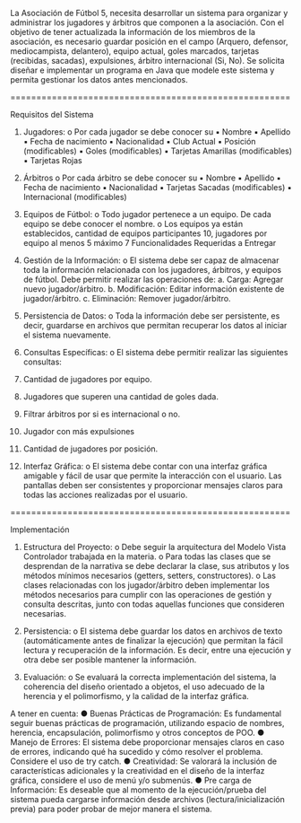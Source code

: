La Asociación de Fútbol 5, necesita desarrollar un sistema para organizar y administrar los
jugadores y árbitros que componen a la asociación. Con el objetivo de tener actualizada la
información de los miembros de la asociación, es necesario guardar posición en el campo
(Arquero, defensor, mediocampista, delantero), equipo actual, goles marcados, tarjetas
(recibidas, sacadas), expulsiones, árbitro internacional (Si, No).
Se solicita diseñar e implementar un programa en Java que modele este sistema y permita
gestionar los datos antes mencionados.

======================================================

Requisitos del Sistema

1. Jugadores:
o Por cada jugador se debe conocer su
▪ Nombre
▪ Apellido
▪ Fecha de nacimiento
▪ Nacionalidad
▪ Club Actual
▪ Posición (modificables)
▪ Goles (modificables)
▪ Tarjetas Amarillas (modificables)
▪ Tarjetas Rojas

2. Árbitros
o Por cada árbitro se debe conocer su
▪ Nombre
▪ Apellido
▪ Fecha de nacimiento
▪ Nacionalidad
▪ Tarjetas Sacadas (modificables)
▪ Internacional (modificables)

3. Equipos de Fútbol:
o Todo jugador pertenece a un equipo. De cada equipo se debe conocer el nombre.
o Los equipos ya están establecidos, cantidad de equipos participantes 10,
jugadores por equipo al menos 5 máximo 7
Funcionalidades Requeridas a Entregar
1. Gestión de la Información:
o El sistema debe ser capaz de almacenar toda la información relacionada con los
jugadores, árbitros, y equipos de fútbol. Debe permitir realizar las operaciones
de: a. Carga: Agregar nuevo jugador/árbitro. b. Modificación: Editar
información existente de jugador/árbitro. c. Eliminación: Remover
jugador/árbitro.
2. Persistencia de Datos:
o Toda la información debe ser persistente, es decir, guardarse en archivos que
permitan recuperar los datos al iniciar el sistema nuevamente.

3. Consultas Específicas:
o El sistema debe permitir realizar las siguientes consultas:
1. Cantidad de jugadores por equipo.
2. Jugadores que superen una cantidad de goles dada.
3. Filtrar árbitros por si es internacional o no.
4. Jugador con más expulsiones
5. Cantidad de jugadores por posición.

4. Interfaz Gráfica:
o El sistema debe contar con una interfaz gráfica amigable y fácil de usar que
permite la interacción con el usuario. Las pantallas deben ser consistentes y
proporcionar mensajes claros para todas las acciones realizadas por el usuario.

======================================================

Implementación
1. Estructura del Proyecto:
o Debe seguir la arquitectura del Modelo Vista Controlador trabajada en la
materia.
o Para todas las clases que se desprendan de la narrativa se debe declarar la clase,
sus atributos y los métodos mínimos necesarios (getters, setters, constructores).
o Las clases relacionadas con los jugador/árbitro deben implementar los métodos
necesarios para cumplir con las operaciones de gestión y consulta descritas,
junto con todas aquellas funciones que consideren necesarias.

2. Persistencia:
o El sistema debe guardar los datos en archivos de texto (automáticamente antes
de finalizar la ejecución) que permitan la fácil lectura y recuperación de la
información. Es decir, entre una ejecución y otra debe ser posible mantener la
información.
3. Evaluación:
o Se evaluará la correcta implementación del sistema, la coherencia del diseño
orientado a objetos, el uso adecuado de la herencia y el polimorfismo, y la
calidad de la interfaz gráfica.

A tener en cuenta:
● Buenas Prácticas de Programación: Es fundamental seguir buenas prácticas de
programación, utilizando espacio de nombres, herencia, encapsulación, polimorfismo
y otros conceptos de POO.
● Manejo de Errores: El sistema debe proporcionar mensajes claros en caso de errores,
indicando qué ha sucedido y cómo resolver el problema. Considere el uso de try catch.
● Creatividad: Se valorará la inclusión de características adicionales y la creatividad en
el diseño de la interfaz gráfica, considere el uso de menú y/o submenús.
● Pre carga de Información: Es deseable que al momento de la ejecución/prueba del
sistema pueda cargarse información desde archivos (lectura/inicialización previa) para
poder probar de mejor manera el sistema.
